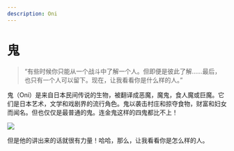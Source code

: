 ```yaml
---
description: Oni
---
```


# 鬼

> “有些时候你只能从一个战斗中了解一个人。但即便是彼此了解……最后，也只有一个人可以留下。现在，让我看看你是什么样的人。”

鬼（Oni）是来自日本民间传说的生物，被翻译成恶魔，魔鬼，食人魔或巨魔。它们是日本艺术，文学和戏剧界的流行角色。鬼以袭击村庄和掠夺食物，财富和妇女而闻名。但也仅仅是最普通的鬼。连金鬼这样的四鬼都比不上！

![](https://pic3.zhimg.com/80/v2-5bea34d375702a70f10b23997764c0c6_720w.jpg)

但是他的讲出来的话就很有力量！哈哈，那么，让我看看你是怎么样的人。

